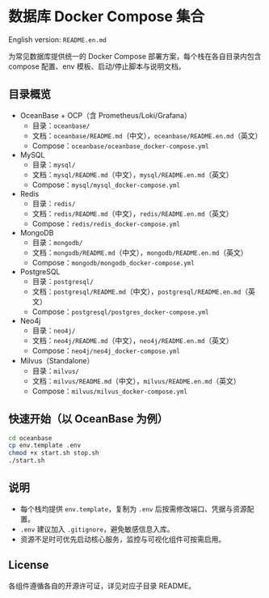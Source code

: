 # 数据库 Docker Compose 集合

English version: `README.en.md`

为常见数据库提供统一的 Docker Compose 部署方案，每个栈在各自目录内包含 compose 配置、env 模板、启动/停止脚本与说明文档。

## 目录概览

- OceanBase + OCP（含 Prometheus/Loki/Grafana）
  - 目录：`oceanbase/`
  - 文档：`oceanbase/README.md`（中文），`oceanbase/README.en.md`（英文）
  - Compose：`oceanbase/oceanbase_docker-compose.yml`
- MySQL
  - 目录：`mysql/`
  - 文档：`mysql/README.md`（中文），`mysql/README.en.md`（英文）
  - Compose：`mysql/mysql_docker-compose.yml`
- Redis
  - 目录：`redis/`
  - 文档：`redis/README.md`（中文），`redis/README.en.md`（英文）
  - Compose：`redis/redis_docker-compose.yml`
- MongoDB
  - 目录：`mongodb/`
  - 文档：`mongodb/README.md`（中文），`mongodb/README.en.md`（英文）
  - Compose：`mongodb/mongodb_docker-compose.yml`
- PostgreSQL
  - 目录：`postgresql/`
  - 文档：`postgresql/README.md`（中文），`postgresql/README.en.md`（英文）
  - Compose：`postgresql/postgres_docker-compose.yml`
- Neo4j
  - 目录：`neo4j/`
  - 文档：`neo4j/README.md`（中文），`neo4j/README.en.md`（英文）
  - Compose：`neo4j/neo4j_docker-compose.yml`
- Milvus（Standalone）
  - 目录：`milvus/`
  - 文档：`milvus/README.md`（中文），`milvus/README.en.md`（英文）
  - Compose：`milvus/milvus_docker-compose.yml`

## 快速开始（以 OceanBase 为例）
```bash
cd oceanbase
cp env.template .env
chmod +x start.sh stop.sh
./start.sh
```

## 说明
- 每个栈均提供 `env.template`，复制为 `.env` 后按需修改端口、凭据与资源配置。
- `.env` 建议加入 `.gitignore`，避免敏感信息入库。
- 资源不足时可优先启动核心服务，监控与可视化组件可按需启用。

## License
各组件遵循各自的开源许可证，详见对应子目录 README。